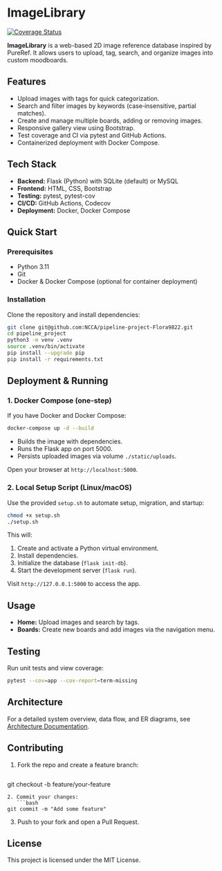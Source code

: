 
# ImageLibrary

[![Coverage Status](https://img.shields.io/badge/coverage-67%25-yellow)](https://github.com/NCCA/pipeline-project-Flora9822/actions)

**ImageLibrary** is a web-based 2D image reference database inspired by PureRef. It allows users to upload, tag, search, and organize images into custom moodboards.

## Features

- Upload images with tags for quick categorization.
- Search and filter images by keywords (case‑insensitive, partial matches).
- Create and manage multiple boards, adding or removing images.
- Responsive gallery view using Bootstrap.
- Test coverage and CI via pytest and GitHub Actions.
- Containerized deployment with Docker Compose.

## Tech Stack

- **Backend:** Flask (Python) with SQLite (default) or MySQL
- **Frontend:** HTML, CSS, Bootstrap
- **Testing:** pytest, pytest-cov
- **CI/CD:** GitHub Actions, Codecov
- **Deployment:** Docker, Docker Compose

## Quick Start

### Prerequisites

- Python 3.11
- Git
- Docker & Docker Compose (optional for container deployment)

### Installation

Clone the repository and install dependencies:
```bash
git clone git@github.com:NCCA/pipeline-project-Flora9822.git
cd pipeline_project
python3 -m venv .venv
source .venv/bin/activate
pip install --upgrade pip
pip install -r requirements.txt
```

## Deployment & Running

### 1. Docker Compose (one‑step)

If you have Docker and Docker Compose:
```bash
docker-compose up -d --build
```
- Builds the image with dependencies.
- Runs the Flask app on port 5000.
- Persists uploaded images via volume `./static/uploads`.

Open your browser at `http://localhost:5000`.

### 2. Local Setup Script (Linux/macOS)

Use the provided `setup.sh` to automate setup, migration, and startup:
```bash
chmod +x setup.sh
./setup.sh
```
This will:
1. Create and activate a Python virtual environment.
2. Install dependencies.
3. Initialize the database (`flask init-db`).
4. Start the development server (`flask run`).

Visit `http://127.0.0.1:5000` to access the app.

## Usage

- **Home:** Upload images and search by tags.
- **Boards:** Create new boards and add images via the navigation menu.

## Testing

Run unit tests and view coverage:
```bash
pytest --cov=app --cov-report=term-missing
```


## Architecture

For a detailed system overview, data flow, and ER diagrams, see [Architecture Documentation](docs/ARCHITECTURE.md).


## Contributing

1. Fork the repo and create a feature branch:
   ```bash
git checkout -b feature/your-feature
```
2. Commit your changes:
   ```bash
git commit -m "Add some feature"
```
3. Push to your fork and open a Pull Request.

## License

This project is licensed under the MIT License.

